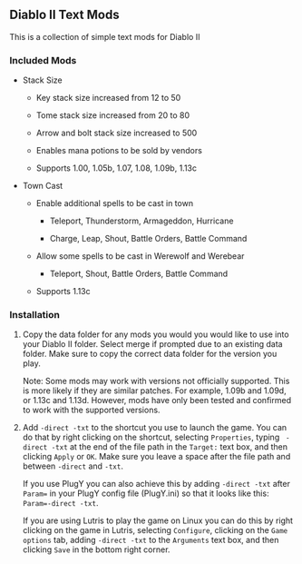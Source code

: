 ## Diablo II Text Mods

This is a collection of simple text mods for Diablo II

### Included Mods

- Stack Size

  - Key stack size increased from 12 to 50

  - Tome stack size increased from 20 to 80

  - Arrow and bolt stack size increased to 500

  - Enables mana potions to be sold by vendors

  - Supports 1.00, 1.05b, 1.07, 1.08, 1.09b, 1.13c

- Town Cast

  - Enable additional spells to be cast in town

    - Teleport, Thunderstorm, Armageddon, Hurricane

    - Charge, Leap, Shout, Battle Orders, Battle Command

  - Allow some spells to be cast in Werewolf and Werebear

    - Teleport, Shout, Battle Orders, Battle Command

  - Supports 1.13c

### Installation

1. Copy the data folder for any mods you would you would like to use into your
   Diablo II folder. Select merge if prompted due to an existing data folder.
   Make sure to copy the correct data folder for the version you play.

   Note: Some mods may work with versions not officially supported. This is
   more likely if they are similar patches. For example, 1.09b and 1.09d, or
   1.13c and 1.13d. However, mods have only been tested and confirmed to work
   with the supported versions.

2. Add `-direct -txt` to the shortcut you use to launch the game. You can do
   that by right clicking on the shortcut, selecting `Properties`, typing
   ` -direct -txt` at the end of the file path in the `Target:` text box, and
   then clicking `Apply` or `OK`. Make sure you leave a space after the file
   path and between `-direct` and `-txt`.

   If you use PlugY you can also achieve this by adding `-direct -txt` after
   `Param=` in your PlugY config file (PlugY.ini) so that it looks like this:
   `Param=-direct -txt`.

   If you are using Lutris to play the game on Linux you can do this by right
   clicking on the game in Lutris, selecting `Configure`, clicking on the
   `Game options` tab, adding `-direct -txt` to the `Arguments` text box,
   and then clicking `Save` in the bottom right corner.

